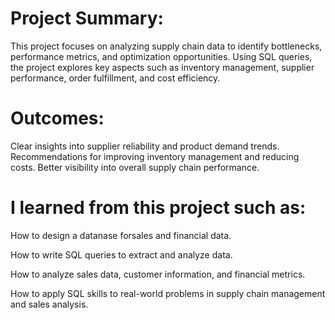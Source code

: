 # Project Summary:

This project focuses on analyzing supply chain data to identify bottlenecks, performance metrics, and optimization opportunities. Using SQL queries, the project explores key aspects such as inventory management, supplier performance, order fulfillment, and cost efficiency.

# Outcomes:

Clear insights into supplier reliability and product demand trends.
Recommendations for improving inventory management and reducing costs.
Better visibility into overall supply chain performance.

# I learned from this project such as:

How to design a datanase forsales and financial data.

How to write SQL queries to extract and analyze data.

How to analyze sales data, customer information, and financial metrics.

How to apply SQL skills to real-world problems in supply chain management and sales analysis.
